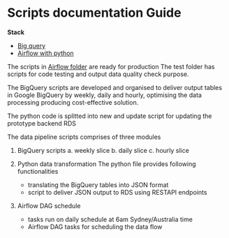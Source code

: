 # Scripts documentation Guide


**Stack**

- [Big query](https://cloud.google.com/bigquery/docs/introduction)
- [Airflow with python](https://airflow.apache.org/docs/stable/)


The scripts in [Airflow folder](https://github.com/AusDTO/observatory-service/tree/site-snapshot-bq-scripts/bq_scripts/airflow) are ready for production
The test folder has scripts for code testing and output data quality check purpose.

The BigQuery scripts are developed and organised to deliver output tables in Google BigQuery by weekly, daily and hourly, optimising the data processing producing cost-effective solution.

The python code is splitted into new and update script for updating the prototype backend RDS

The data pipeline scripts comprises of three modules
1. BigQuery scripts
   a. weekly slice
   b. daily slice
   c. hourly slice
   
2. Python data transformation
   The python file provides following functionalities
   - translating the BigQuery tables into JSON format
   - script to deliver JSON output to RDS using RESTAPI endpoints

3. Airflow DAG schedule
   - tasks run on daily schedule at 6am Sydney/Australia time
   - Airflow DAG tasks for scheduling the data flow
